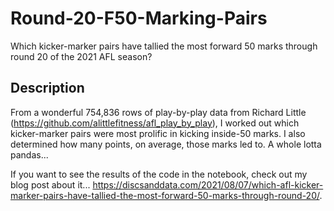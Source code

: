 # Round-20-F50-Marking-Pairs
Which kicker-marker pairs have tallied the most forward 50 marks through round 20 of the 2021 AFL season?

## Description
From a wonderful 754,836 rows of play-by-play data from Richard Little (https://github.com/alittlefitness/afl_play_by_play), I worked out which kicker-marker pairs were most prolific in kicking inside-50 marks. I also determined how many points, on average, those marks led to. A whole lotta pandas...

If you want to see the results of the code in the notebook, check out my blog post about it... https://discsanddata.com/2021/08/07/which-afl-kicker-marker-pairs-have-tallied-the-most-forward-50-marks-through-round-20/.
